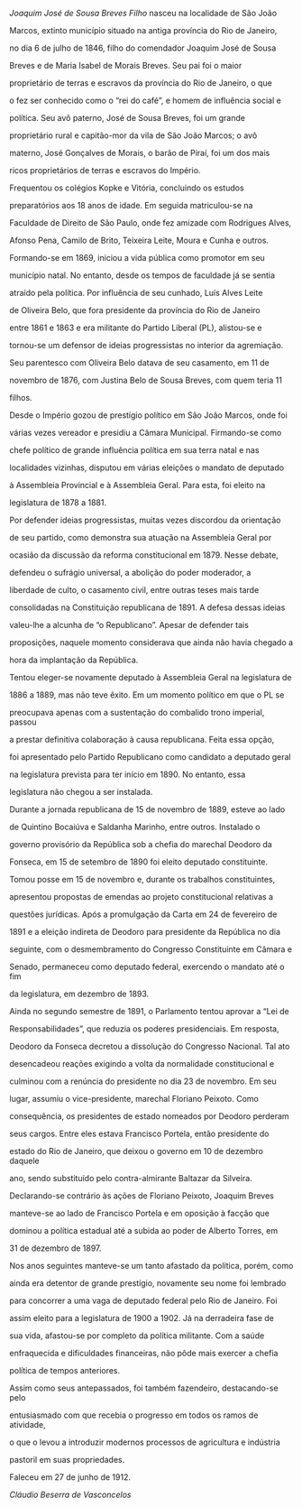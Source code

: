 

*Joaquim José de Sousa Breves Filho* nasceu na localidade de São João

Marcos, extinto município situado na antiga província do Rio de Janeiro,

no dia 6 de julho de 1846, filho do comendador Joaquim José de Sousa

Breves e de Maria Isabel de Morais Breves. Seu pai foi o maior

proprietário de terras e escravos da província do Rio de Janeiro, o que

o fez ser conhecido como o “rei do café”, e homem de influência social e

política. Seu avô paterno, José de Sousa Breves, foi um grande

proprietário rural e capitão-mor da vila de São João Marcos; o avô

materno, José Gonçalves de Morais, o barão de Piraí, foi um dos mais

ricos proprietários de terras e escravos do Império.



Frequentou os colégios Kopke e Vitória, concluindo os estudos

preparatórios aos 18 anos de idade. Em seguida matriculou-se na

Faculdade de Direito de São Paulo, onde fez amizade com Rodrigues Alves,

Afonso Pena, Camilo de Brito, Teixeira Leite, Moura e Cunha e outros.

Formando-se em 1869, iniciou a vida pública como promotor em seu

município natal. No entanto, desde os tempos de faculdade já se sentia

atraído pela política. Por influência de seu cunhado, Luís Alves Leite

de Oliveira Belo, que fora presidente da província do Rio de Janeiro

entre 1861 e 1863 e era militante do Partido Liberal (PL), alistou-se e

tornou-se um defensor de ideias progressistas no interior da agremiação.

Seu parentesco com Oliveira Belo datava de seu casamento, em 11 de

novembro de 1876, com Justina Belo de Sousa Breves, com quem teria 11

filhos.



Desde o Império gozou de prestígio político em São João Marcos, onde foi

várias vezes vereador e presidiu a Câmara Municipal. Firmando-se como

chefe político de grande influência política em sua terra natal e nas

localidades vizinhas, disputou em várias eleições o mandato de deputado

à Assembleia Provincial e à Assembleia Geral. Para esta, foi eleito na

legislatura de 1878 a 1881.



Por defender ideias progressistas, muitas vezes discordou da orientação

de seu partido, como demonstra sua atuação na Assembleia Geral por

ocasião da discussão da reforma constitucional em 1879. Nesse debate,

defendeu o sufrágio universal, a abolição do poder moderador, a

liberdade de culto, o casamento civil, entre outras teses mais tarde

consolidadas na Constituição republicana de 1891. A defesa dessas ideias

valeu-lhe a alcunha de “o Republicano”. Apesar de defender tais

proposições, naquele momento considerava que ainda não havia chegado a

hora da implantação da República.



Tentou eleger-se novamente deputado à Assembleia Geral na legislatura de

1886 a 1889, mas não teve êxito. Em um momento político em que o PL se

preocupava apenas com a sustentação do combalido trono imperial, passou

a prestar definitiva colaboração à causa republicana. Feita essa opção,

foi apresentado pelo Partido Republicano como candidato a deputado geral

na legislatura prevista para ter início em 1890. No entanto, essa

legislatura não chegou a ser instalada.



Durante a jornada republicana de 15 de novembro de 1889, esteve ao lado

de Quintino Bocaiúva e Saldanha Marinho, entre outros. Instalado o

governo provisório da República sob a chefia do marechal Deodoro da

Fonseca, em 15 de setembro de 1890 foi eleito deputado constituinte.

Tomou posse em 15 de novembro e, durante os trabalhos constituintes,

apresentou propostas de emendas ao projeto constitucional relativas a

questões jurídicas. Após a promulgação da Carta em 24 de fevereiro de

1891 e a eleição indireta de Deodoro para presidente da República no dia

seguinte, com o desmembramento do Congresso Constituinte em Câmara e

Senado, permaneceu como deputado federal, exercendo o mandato até o fim

da legislatura, em dezembro de 1893.



Ainda no segundo semestre de 1891, o Parlamento tentou aprovar a “Lei de

Responsabilidades”, que reduzia os poderes presidenciais. Em resposta,

Deodoro da Fonseca decretou a dissolução do Congresso Nacional. Tal ato

desencadeou reações exigindo a volta da normalidade constitucional e

culminou com a renúncia do presidente no dia 23 de novembro. Em seu

lugar, assumiu o vice-presidente, marechal Floriano Peixoto. Como

consequência, os presidentes de estado nomeados por Deodoro perderam

seus cargos. Entre eles estava Francisco Portela, então presidente do

estado do Rio de Janeiro, que deixou o governo em 10 de dezembro daquele

ano, sendo substituído pelo contra-almirante Baltazar da Silveira.

Declarando-se contrário às ações de Floriano Peixoto, Joaquim Breves

manteve-se ao lado de Francisco Portela e em oposição à facção que

dominou a política estadual até a subida ao poder de Alberto Torres, em

31 de dezembro de 1897.



Nos anos seguintes manteve-se um tanto afastado da política, porém, como

ainda era detentor de grande prestígio, novamente seu nome foi lembrado

para concorrer a uma vaga de deputado federal pelo Rio de Janeiro. Foi

assim eleito para a legislatura de 1900 a 1902. Já na derradeira fase de

sua vida, afastou-se por completo da política militante. Com a saúde

enfraquecida e dificuldades financeiras, não pôde mais exercer a chefia

política de tempos anteriores.



Assim como seus antepassados, foi também fazendeiro, destacando-se pelo

entusiasmado com que recebia o progresso em todos os ramos de atividade,

o que o levou a introduzir modernos processos de agricultura e indústria

pastoril em suas propriedades.



Faleceu em 27 de junho de 1912.



*Cláudio Beserra de Vasconcelos*



